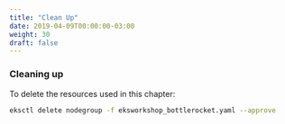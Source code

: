 ```yaml
---
title: "Clean Up"
date: 2019-04-09T00:00:00-03:00
weight: 30
draft: false
---
```


### Cleaning up

To delete the resources used in this chapter:

```bash
eksctl delete nodegroup -f eksworkshop_bottlerocket.yaml --approve
```
